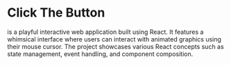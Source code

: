 # Click The Button
 is a playful interactive web application built using React. It features a whimsical interface where users can interact with animated graphics using their mouse cursor. The project showcases various React concepts such as state management, event handling, and component composition.
